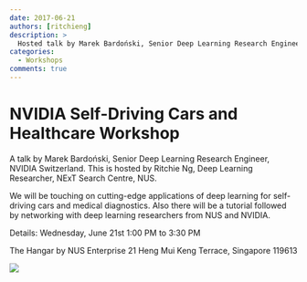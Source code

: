 ```yaml
---
date: 2017-06-21
authors: [ritchieng]
description: >
  Hosted talk by Marek Bardoński, Senior Deep Learning Research Engineer, NVIDIA Switzerland.
categories:
  - Workshops
comments: true
---
```


# NVIDIA Self-Driving Cars and Healthcare Workshop

A talk by Marek Bardoński, Senior Deep Learning Research Engineer, NVIDIA Switzerland. This is hosted by Ritchie Ng, Deep Learning Researcher, NExT Search Centre, NUS.

<!-- more -->

We will be touching on cutting-edge applications of deep learning for self-driving cars and medical diagnostics. Also there will be a tutorial followed by networking with deep learning researchers from NUS and NVIDIA.

Details:
Wednesday, June 21st
1:00 PM to 3:30 PM

The Hangar by NUS Enterprise
21 Heng Mui Keng Terrace, Singapore 119613

![](https://res.cloudinary.com/ritchieng/image/upload/v1495426268/final_poster_nvidia_deep_learning_wizard_V2_vagehd.png)